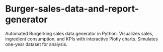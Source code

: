 # Burger-sales-data-and-report-generator
Automated Burgerking sales data generator in Python. Visualizes sales, ingredient consumption, and KPIs with interactive Plotly charts. Simulates one-year dataset for analysis.
